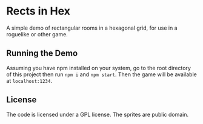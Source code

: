 # Rects in Hex

A simple demo of rectangular rooms in a hexagonal grid, for use in a roguelike or other game.

## Running the Demo

Assuming you have npm installed on your system, go to the root directory of this project then run `npm i` and `npm start`. Then the game will be available at `localhost:1234`.

## License

The code is licensed under a GPL license. The sprites are public domain.
